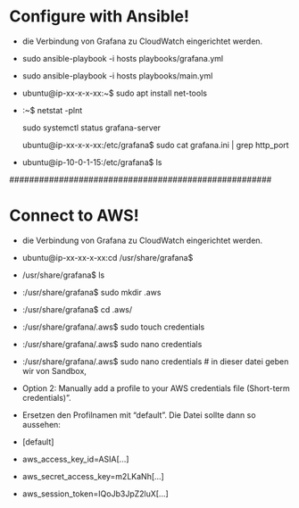  # Configure with Ansible!

- die Verbindung von Grafana zu CloudWatch eingerichtet werden.

- sudo ansible-playbook -i hosts playbooks/grafana.yml

- sudo ansible-playbook -i hosts playbooks/main.yml

- ubuntu@ip-xx-x-x-xx:~$ sudo apt install net-tools

- :~$ netstat -plnt

  sudo systemctl status grafana-server

  ubuntu@ip-xx-x-x-xx:/etc/grafana$ sudo cat grafana.ini | grep http_port

- ubuntu@ip-10-0-1-15:/etc/grafana$ ls

#####################################################

#  Connect to AWS!

- die Verbindung von Grafana zu CloudWatch eingerichtet werden.

- ubuntu@ip-xx-xx-x-xx:cd /usr/share/grafana$

 - /usr/share/grafana$ ls

- :/usr/share/grafana$ sudo mkdir .aws

- :/usr/share/grafana$ cd .aws/

- :/usr/share/grafana/.aws$ sudo touch credentials

- :/usr/share/grafana/.aws$ sudo nano credentials

- :/usr/share/grafana/.aws$ sudo nano credentials # in dieser datei geben wir von Sandbox,

- Option 2: Manually add a profile to your AWS credentials file (Short-term credentials)”.

- Ersetzen den Profilnamen mit “default”. Die Datei sollte dann so aussehen:
- [default]

- aws_access_key_id=ASIA[...]

* aws_secret_access_key=m2LKaNh[...]

* aws_session_token=IQoJb3JpZ2luX[...]


